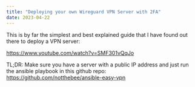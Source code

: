 ```yaml
---
title: "Deploying your own Wireguard VPN Server with 2FA"
date: 2023-04-22
---
```


This is by far the simplest and best explained guide that I have found out there to deploy a VPN server:

https://www.youtube.com/watch?v=SMF301vQqJo

TL;DR: Make sure you have a server with a public IP address and just run the ansible playbook in this github repo: https://github.com/notthebee/ansible-easy-vpn